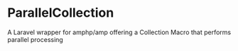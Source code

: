 # ParallelCollection
A Laravel wrapper for amphp/amp offering a Collection Macro that performs parallel processing
